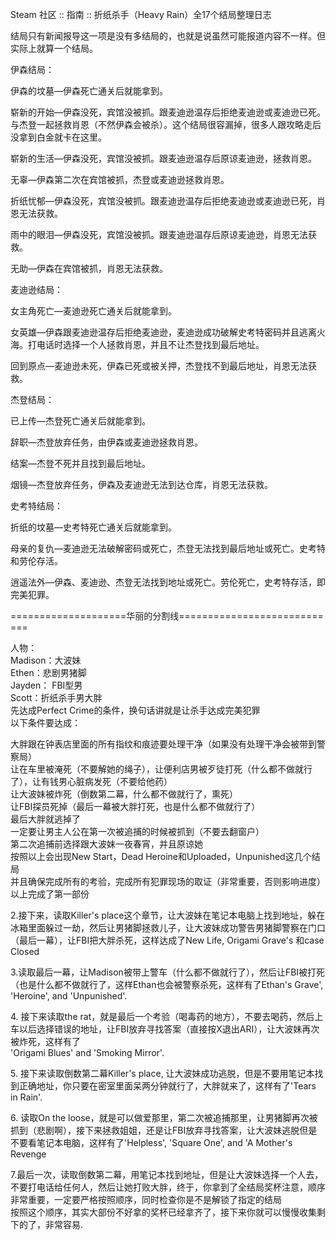 Steam 社区 :: 指南 :: 折纸杀手（Heavy Rain）全17个结局整理日志

结局只有新闻报导这一项是没有多结局的，也就是说虽然可能报道内容不一样。但实际上就算一个结局。

伊森结局：

伊森的坟墓—伊森死亡通关后就能拿到。

崭新的开始—伊森没死，宾馆没被抓。跟麦迪逊温存后拒绝麦迪逊或麦迪逊已死。与杰登一起拯救肖恩（不然伊森会被杀）。这个结局很容漏掉，很多人跟攻略走后没拿到白金就卡在这里。

崭新的生活—伊森没死，宾馆没被抓。跟麦迪逊温存后原谅麦迪逊，拯救肖恩。

无辜—伊森第二次在宾馆被抓，杰登或麦迪逊拯救肖恩。

折纸忧郁—伊森没死，宾馆没被抓。跟麦迪逊温存后拒绝麦迪逊或麦迪逊已死，肖恩无法获救。

雨中的眼泪—伊森没死，宾馆没被抓。跟麦迪逊温存后原谅麦迪逊，肖恩无法获救。

无助—伊森在宾馆被抓，肖恩无法获救。

麦迪逊结局：

女主角死亡—麦迪逊死亡通关后就能拿到。

女英雄—伊森跟麦迪逊温存后拒绝麦迪逊，麦迪逊成功破解史考特密码并且逃离火海。打电话时选择一个人拯救肖恩，并且不让杰登找到最后地址。

回到原点—麦迪逊未死，伊森已死或被关押，杰登找不到最后地址，肖恩无法获救。

杰登结局：

已上传—杰登死亡通关后就能拿到。

辞职—杰登放弃任务，由伊森或麦迪逊拯救肖恩。

结案—杰登不死并且找到最后地址。

烟镜—杰登放弃任务，伊森及麦迪逊无法到达仓库，肖恩无法获救。

史考特结局：

折纸的坟墓—史考特死亡通关后就能拿到。

母亲的复仇—麦迪逊无法破解密码或死亡，杰登无法找到最后地址或死亡。史考特和劳伦存活。

逍遥法外—伊森、麦迪逊、杰登无法找到地址或死亡。劳伦死亡，史考特存活，即完美犯罪。

====================华丽的分割线========================= ===

人物：  
Madison：大波妹  
Ethen：悲剧男猪脚  
Jayden： FBI型男  
Scott：折纸杀手男大胖  
先达成Perfect Crime的条件，换句话讲就是让杀手达成完美犯罪  
以下条件要达成：

大胖跟在钟表店里面的所有指纹和痕迹要处理干净（如果没有处理干净会被带到警察局）  
让在车里被淹死（不要解她的绳子），让便利店男被歹徒打死（什么都不做就行了），让有钱男心脏病发死（不要给他药）  
让大波妹被炸死（倒数第二幕，什么都不做就行了，熏死）  
让FBI探员死掉（最后一幕被大胖打死，也是什么都不做就行了）  
最后大胖就逃掉了  
一定要让男主人公在第一次被追捕的时候被抓到（不要去翻窗户）  
第二次追捕前选择跟大波妹一夜春宵，并且原谅她  
按照以上会出现New Start，Dead Heroine和Uploaded，Unpunished这几个结局  
并且确保完成所有的考验，完成所有犯罪现场的取证（非常重要，否则影响进度）  
以上完成了第一部份

2.接下来，读取Killer's place这个章节，让大波妹在笔记本电脑上找到地址，躲在冰箱里面躲过一劫，然后让男猪脚拯救儿子，让大波妹成功警告男猪脚警察在门口（最后一幕），让FBI把大胖杀死，这样达成了New Life, Origami Grave's 和case Closed

3.读取最后一幕，让Madison被带上警车（什么都不做就行了），然后让FBI被打死（也是什么都不做就行了，这样Ethan也会被警察杀死，这样有了Ethan's Grave', 'Heroine', and 'Unpunished'.

4\. 接下来读取the rat，就是最后一个考验（喝毒药的地方），不要去喝药，然后上车以后选择错误的地址，让FBI放弃寻找答案（直接按X退出ARI），让大波妹再次被炸死，这样有了  
'Origami Blues' and 'Smoking Mirror'.

5\. 接下来读取倒数第二幕Killer's place, 让大波妹成功逃脱，但是不要用笔记本找到正确地址，你只要在密室里面呆两分钟就行了，大胖就来了，这样有了'Tears in Rain'.

6\. 读取On the loose，就是可以做爱那里，第二次被追捕那里，让男猪脚再次被抓到（悲剧啊），接下来拯救姐姐，还是让FBI放弃寻找答案，让大波妹逃脱但是不要看笔记本电脑，这样有了'Helpless', 'Square One', and 'A Mother's Revenge

7.最后一次，读取倒数第二幕，用笔记本找到地址，但是让大波妹选择一个人去，不要打电话给任何人，然后让她打败大胖，终于，你拿到了全结局奖杯注意，顺序非常重要，一定要严格按照顺序，同时检查你是不是解锁了指定的结局  
按照这个顺序，其实大部份不好拿的奖杯已经拿齐了，接下来你就可以慢慢收集剩下的了，非常容易.